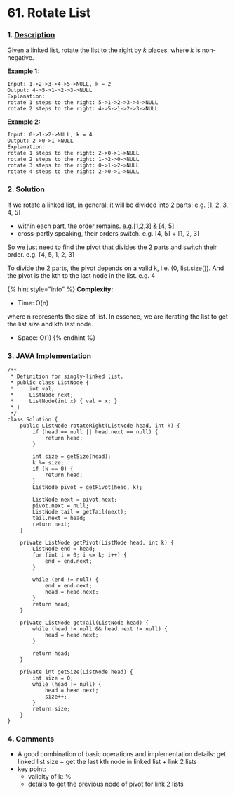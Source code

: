 # 61. Rotate List

### 1. [Description](https://leetcode.com/problems/rotate-list/)

Given a linked list, rotate the list to the right by _k_ places, where _k_ is non-negative.

**Example 1:**

```text
Input: 1->2->3->4->5->NULL, k = 2
Output: 4->5->1->2->3->NULL
Explanation:
rotate 1 steps to the right: 5->1->2->3->4->NULL
rotate 2 steps to the right: 4->5->1->2->3->NULL
```

**Example 2:**

```text
Input: 0->1->2->NULL, k = 4
Output: 2->0->1->NULL
Explanation:
rotate 1 steps to the right: 2->0->1->NULL
rotate 2 steps to the right: 1->2->0->NULL
rotate 3 steps to the right: 0->1->2->NULL
rotate 4 steps to the right: 2->0->1->NULL
```



### 2. Solution

If we rotate a linked list, in general, it will be divided into 2 parts: e.g. \[1, 2, 3, 4, 5\]

* within each part, the order remains. e.g.\[1,2,3\] & \[4, 5\]
* cross-partly speaking, their orders switch. e.g. \[4, 5\] + \[1, 2, 3\]

So we just need to find the pivot that divides the 2 parts and switch their order. e.g. \[4, 5, 1, 2, 3\]

To divide the 2 parts, the pivot depends on a valid k, i.e. \(0, list.size\(\)\). And the pivot is the kth to the last node in the list. e.g. 4

{% hint style="info" %}
**Complexity:**

* Time: O\(n\)  

where n represents the size of list. In essence, we are iterating the list to get the list size and kth last node.

* Space: O\(1\) 
{% endhint %}



### 3. JAVA Implementation

```text
/**
 * Definition for singly-linked list.
 * public class ListNode {
 *     int val;
 *     ListNode next;
 *     ListNode(int x) { val = x; }
 * }
 */
class Solution {
    public ListNode rotateRight(ListNode head, int k) {
        if (head == null || head.next == null) {
            return head;
        }
        
        int size = getSize(head);
        k %= size;
        if (k == 0) {
            return head;
        }
        ListNode pivot = getPivot(head, k);
        
        ListNode next = pivot.next;
        pivot.next = null;
        ListNode tail = getTail(next);
        tail.next = head;
        return next;
    }
    
    private ListNode getPivot(ListNode head, int k) {
        ListNode end = head;
        for (int i = 0; i <= k; i++) {
            end = end.next;
        }
        
        while (end != null) {
            end = end.next;
            head = head.next;
        }
        return head;
    }
    
    private ListNode getTail(ListNode head) {
        while (head != null && head.next != null) {
            head = head.next;
        }
        
        return head;
    }
    
    private int getSize(ListNode head) {
        int size = 0;
        while (head != null) {
            head = head.next;
            size++;
        }
        return size;
    }
}
```



### 4. Comments

* A good combination of basic operations and implementation details: get linked list size + get the last kth node in linked list + link 2 lists
* key point:
  * validity of k: %
  * details to get the previous node of pivot  for link 2 lists

